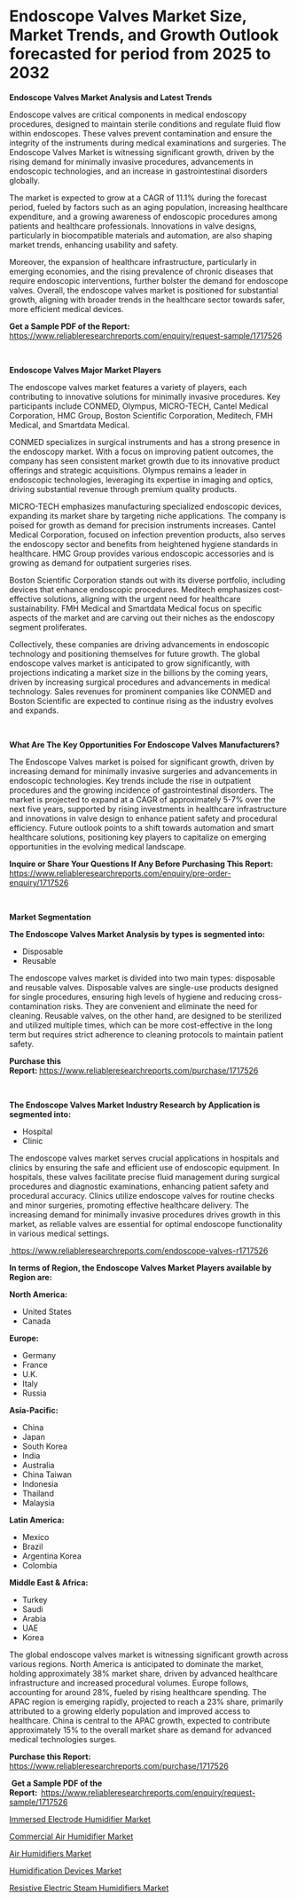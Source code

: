 <p><h1>Endoscope Valves Market Size, Market Trends, and Growth Outlook forecasted for period from 2025 to 2032</h1></p><p><strong>Endoscope Valves Market Analysis and Latest Trends</strong></p>
<p><p>Endoscope valves are critical components in medical endoscopy procedures, designed to maintain sterile conditions and regulate fluid flow within endoscopes. These valves prevent contamination and ensure the integrity of the instruments during medical examinations and surgeries. The Endoscope Valves Market is witnessing significant growth, driven by the rising demand for minimally invasive procedures, advancements in endoscopic technologies, and an increase in gastrointestinal disorders globally.</p><p>The market is expected to grow at a CAGR of 11.1% during the forecast period, fueled by factors such as an aging population, increasing healthcare expenditure, and a growing awareness of endoscopic procedures among patients and healthcare professionals. Innovations in valve designs, particularly in biocompatible materials and automation, are also shaping market trends, enhancing usability and safety.</p><p>Moreover, the expansion of healthcare infrastructure, particularly in emerging economies, and the rising prevalence of chronic diseases that require endoscopic interventions, further bolster the demand for endoscope valves. Overall, the endoscope valves market is positioned for substantial growth, aligning with broader trends in the healthcare sector towards safer, more efficient medical devices.</p></p>
<p><strong>Get a Sample PDF of the Report:&nbsp;</strong> <a href="https://www.reliableresearchreports.com/enquiry/request-sample/1717526?utm_campaign=31&utm_medium=2&utm_source=Github&utm_content=ia&utm_term=25032025&utm_id=endoscope-valves">https://www.reliableresearchreports.com/enquiry/request-sample/1717526</a></p>
<p>&nbsp;</p>
<p><strong>Endoscope Valves Major Market Players</strong></p>
<p><p>The endoscope valves market features a variety of players, each contributing to innovative solutions for minimally invasive procedures. Key participants include CONMED, Olympus, MICRO-TECH, Cantel Medical Corporation, HMC Group, Boston Scientific Corporation, Meditech, FMH Medical, and Smartdata Medical.</p><p>CONMED specializes in surgical instruments and has a strong presence in the endoscopy market. With a focus on improving patient outcomes, the company has seen consistent market growth due to its innovative product offerings and strategic acquisitions. Olympus remains a leader in endoscopic technologies, leveraging its expertise in imaging and optics, driving substantial revenue through premium quality products.</p><p>MICRO-TECH emphasizes manufacturing specialized endoscopic devices, expanding its market share by targeting niche applications. The company is poised for growth as demand for precision instruments increases. Cantel Medical Corporation, focused on infection prevention products, also serves the endoscopy sector and benefits from heightened hygiene standards in healthcare. HMC Group provides various endoscopic accessories and is growing as demand for outpatient surgeries rises.</p><p>Boston Scientific Corporation stands out with its diverse portfolio, including devices that enhance endoscopic procedures. Meditech emphasizes cost-effective solutions, aligning with the urgent need for healthcare sustainability. FMH Medical and Smartdata Medical focus on specific aspects of the market and are carving out their niches as the endoscopy segment proliferates.</p><p>Collectively, these companies are driving advancements in endoscopic technology and positioning themselves for future growth. The global endoscope valves market is anticipated to grow significantly, with projections indicating a market size in the billions by the coming years, driven by increasing surgical procedures and advancements in medical technology. Sales revenues for prominent companies like CONMED and Boston Scientific are expected to continue rising as the industry evolves and expands.</p></p>
<p>&nbsp;</p>
<p><strong>What Are The Key Opportunities For Endoscope Valves Manufacturers?</strong></p>
<p><p>The Endoscope Valves market is poised for significant growth, driven by increasing demand for minimally invasive surgeries and advancements in endoscopic technologies. Key trends include the rise in outpatient procedures and the growing incidence of gastrointestinal disorders. The market is projected to expand at a CAGR of approximately 5-7% over the next five years, supported by rising investments in healthcare infrastructure and innovations in valve design to enhance patient safety and procedural efficiency. Future outlook points to a shift towards automation and smart healthcare solutions, positioning key players to capitalize on emerging opportunities in the evolving medical landscape.</p></p>
<p><strong>Inquire or Share Your Questions If Any Before Purchasing This Report:</strong> <a href="https://www.reliableresearchreports.com/enquiry/pre-order-enquiry/1717526?utm_campaign=31&utm_medium=2&utm_source=Github&utm_content=ia&utm_term=25032025&utm_id=endoscope-valves">https://www.reliableresearchreports.com/enquiry/pre-order-enquiry/1717526</a></p>
<p>&nbsp;</p>
<p><strong>Market Segmentation</strong></p>
<p><strong>The Endoscope Valves Market Analysis by types is segmented into:</strong></p>
<p><ul><li>Disposable</li><li>Reusable</li></ul></p>
<p><p>The endoscope valves market is divided into two main types: disposable and reusable valves. Disposable valves are single-use products designed for single procedures, ensuring high levels of hygiene and reducing cross-contamination risks. They are convenient and eliminate the need for cleaning. Reusable valves, on the other hand, are designed to be sterilized and utilized multiple times, which can be more cost-effective in the long term but requires strict adherence to cleaning protocols to maintain patient safety.</p></p>
<p><strong>Purchase this Report:&nbsp;</strong><a href="https://www.reliableresearchreports.com/purchase/1717526?utm_campaign=31&utm_medium=2&utm_source=Github&utm_content=ia&utm_term=25032025&utm_id=endoscope-valves">https://www.reliableresearchreports.com/purchase/1717526</a></p>
<p>&nbsp;</p>
<p><strong>The Endoscope Valves Market Industry Research by Application is segmented into:</strong></p>
<p><ul><li>Hospital</li><li>Clinic</li></ul></p>
<p><p>The endoscope valves market serves crucial applications in hospitals and clinics by ensuring the safe and efficient use of endoscopic equipment. In hospitals, these valves facilitate precise fluid management during surgical procedures and diagnostic examinations, enhancing patient safety and procedural accuracy. Clinics utilize endoscope valves for routine checks and minor surgeries, promoting effective healthcare delivery. The increasing demand for minimally invasive procedures drives growth in this market, as reliable valves are essential for optimal endoscope functionality in various medical settings.</p></p>
<p><a href="https://www.reliableresearchreports.com/endoscope-valves-r1717526?utm_campaign=31&utm_medium=2&utm_source=Github&utm_content=ia&utm_term=25032025&utm_id=endoscope-valves">&nbsp;https://www.reliableresearchreports.com/endoscope-valves-r1717526</a></p>
<p><strong>In terms of Region, the Endoscope Valves Market Players available by Region are:</strong></p>
<p>
    <p> <strong> North America: </strong>
        <ul>
            <li>United States</li>
            <li>Canada</li>
        </ul>
        </p> 
    <p> <strong> Europe: </strong>
        <ul>
            <li>Germany</li>
            <li>France</li>
            <li>U.K.</li>
            <li>Italy</li>
            <li>Russia</li>
        </ul>
        </p> 
    <p> <strong> Asia-Pacific: </strong>
        <ul>
            <li>China</li>
            <li>Japan</li>
            <li>South Korea</li>
            <li>India</li>
            <li>Australia</li>
            <li>China Taiwan</li>
            <li>Indonesia</li>
            <li>Thailand</li>
            <li>Malaysia</li>
        </ul>
        </p> 
    <p> <strong> Latin America: </strong>
        <ul>
            <li>Mexico</li>
            <li>Brazil</li>
            <li>Argentina Korea</li>
            <li>Colombia</li>
        </ul>
        </p> 
    <p> <strong> Middle East & Africa: </strong>
        <ul>
            <li>Turkey</li>
            <li>Saudi</li>
            <li>Arabia</li>
            <li>UAE</li>
            <li>Korea</li>
        </ul>
    </p>
    </p>
<p><p>The global endoscope valves market is witnessing significant growth across various regions. North America is anticipated to dominate the market, holding approximately 38% market share, driven by advanced healthcare infrastructure and increased procedural volumes. Europe follows, accounting for around 28%, fueled by rising healthcare spending. The APAC region is emerging rapidly, projected to reach a 23% share, primarily attributed to a growing elderly population and improved access to healthcare. China is central to the APAC growth, expected to contribute approximately 15% to the overall market share as demand for advanced medical technologies surges.</p></p>
<p><strong>Purchase this Report: </strong><a href="https://www.reliableresearchreports.com/purchase/1717526?utm_campaign=31&utm_medium=2&utm_source=Github&utm_content=ia&utm_term=25032025&utm_id=endoscope-valves">https://www.reliableresearchreports.com/purchase/1717526</a></p>
<p>&nbsp;<strong>Get a Sample PDF of the Report:&nbsp;&nbsp;</strong><a href="https://www.reliableresearchreports.com/enquiry/request-sample/1717526?utm_campaign=31&utm_medium=2&utm_source=Github&utm_content=ia&utm_term=25032025&utm_id=endoscope-valves">https://www.reliableresearchreports.com/enquiry/request-sample/1717526</a></p>
<p><strong></strong></p>
<p><p><a href="https://github.com/trossdushi7u/Market-Research-Report-List-1/blob/main/immersed-electrode-humidifier-market.md?utm_campaign=31&utm_medium=2&utm_source=Github&utm_content=ia&utm_term=25032025&utm_id=endoscope-valves">Immersed Electrode Humidifier Market</a></p><p><a href="https://github.com/boonegoicks7/Market-Research-Report-List-1/blob/main/commercial-air-humidifier-market.md?utm_campaign=31&utm_medium=2&utm_source=Github&utm_content=ia&utm_term=25032025&utm_id=endoscope-valves">Commercial Air Humidifier Market</a></p><p><a href="https://github.com/abuegalawixo/Market-Research-Report-List-1/blob/main/air-humidifiers-market.md?utm_campaign=31&utm_medium=2&utm_source=Github&utm_content=ia&utm_term=25032025&utm_id=endoscope-valves">Air Humidifiers Market</a></p><p><a href="https://github.com/cernkomlkawi/Market-Research-Report-List-1/blob/main/humidification-devices-market.md?utm_campaign=31&utm_medium=2&utm_source=Github&utm_content=ia&utm_term=25032025&utm_id=endoscope-valves">Humidification Devices Market</a></p><p><a href="https://github.com/gavalegeyndt26/Market-Research-Report-List-1/blob/main/resistive-electric-steam-humidifiers-market.md?utm_campaign=31&utm_medium=2&utm_source=Github&utm_content=ia&utm_term=25032025&utm_id=endoscope-valves">Resistive Electric Steam Humidifiers Market</a></p></p>